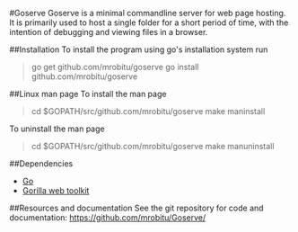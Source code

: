 #Goserve
Goserve is a minimal commandline server for web page hosting. It is primarily
used to host a single folder for a short period of time, with the intention of
debugging and viewing files in a browser.

##Installation
To install the program using go's installation system run 
>go get github.com/mrobitu/goserve
>go install github.com/mrobitu/goserve

##Linux man page
To install the man page
>cd $GOPATH/src/github.com/mrobitu/goserve
>make maninstall

To uninstall the man page
>cd $GOPATH/src/github.com/mrobitu/goserve
>make manuninstall

##Dependencies
* [Go](http://golang.org)
* [Gorilla web toolkit](http://www.gorillatoolkit.org/pkg/mux)

##Resources and documentation
See the git repository for code and documentation:
https://github.com/mrobitu/Goserve/  
